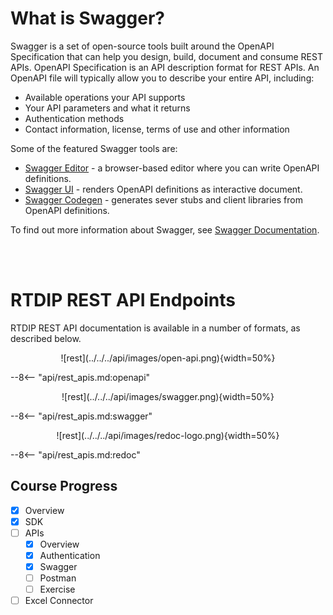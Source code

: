 # What is Swagger?

Swagger is a set of open-source tools built around the OpenAPI Specification that can help you design, build, document and consume REST APIs. OpenAPI Specification is an API description format for REST APIs. An OpenAPI file will typically allow you to describe your entire API, including:

* Available operations your API supports
* Your API parameters and what it returns
* Authentication methods
* Contact information, license, terms of use and other information

Some of the featured Swagger tools are:

* [Swagger Editor](https://editor.swagger.io/?_gl=1*1l44voh*_gcl_au*MTk3MTI5Nzc3OS4xNzIzMTI1MjU2&_ga=2.153580796.559233685.1723125255-2135126424.1723125254) - a browser-based editor where you can write OpenAPI definitions.
* [Swagger UI](https://github.com/swagger-api/swagger-ui) - renders OpenAPI definitions as interactive document.
* [Swagger Codegen](https://github.com/swagger-api/swagger-codegen) - generates sever stubs and client libraries from OpenAPI definitions.

To find out more information about Swagger, see [Swagger Documentation](https://swagger.io/docs/).

<br/><br/> 

# RTDIP REST API Endpoints

RTDIP REST API documentation is available in a number of formats, as described below. 

<center> ![rest](../../../api/images/open-api.png){width=50%} </center>

--8<-- "api/rest_apis.md:openapi"

<center> ![rest](../../../api/images/swagger.png){width=50%} </center>

--8<-- "api/rest_apis.md:swagger"

<center> ![rest](../../../api/images/redoc-logo.png){width=50%} </center>

--8<-- "api/rest_apis.md:redoc"

## Course Progress
-   [X] Overview
-   [X] SDK
-   [ ] APIs
    *   [X] Overview
    *   [X] Authentication
    *   [X] Swagger
    *   [ ] Postman
    *   [ ] Exercise
-   [ ] Excel Connector